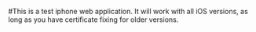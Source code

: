 #This is a test iphone web application.
It will work with all iOS versions, as long as you have certificate fixing for older versions.
